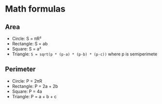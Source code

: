 # Math formulas
## Area
- Circle: S = πR²
- Rectangle: S = ab
- Square: S = a²
- Triangle: `S = sqrt(p * (p-a) * (p-b) * (p-c))` where p is semiperimete

## Perimeter
- Circle: P = 2πR
- Rectangle: P = 2a + 2b
- Square: P = 4a
- Triangle: P = a + b + c
